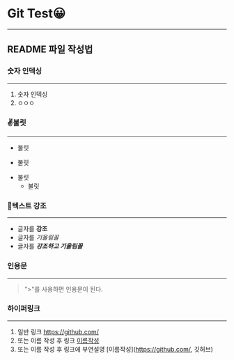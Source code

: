 # Git Test😀
---

## README 파일 작성법

### 숫자 인덱싱
---
1. 숫자 인덱싱
2. ㅇㅇㅇ

### ✌불릿
---
+ 불릿
- 불릿
* 불릿
  * 불릿
  
### 📝텍스트 강조
---
+ 글자를 **강조**
+ 글자를 *기울림꼴*
+ 글자를 ***강조하고 기울림꼴***

### 인용문
---
> ">"를 사용하면 인용문이 된다.

### 하이퍼링크
---
1. 일반 링크 <https://github.com/>
2. 또는 이름 작성 후 링크 [이름작성](https://github.com/)
3. 또는 이름 작성 후 링크에 부연설명 [이름작성](https://github.com/, 깃허브)

